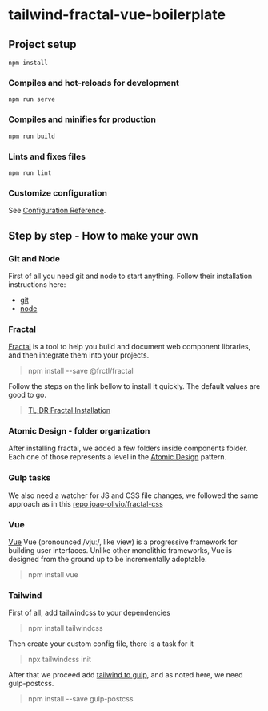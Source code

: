 # tailwind-fractal-vue-boilerplate

## Project setup
```
npm install
```

### Compiles and hot-reloads for development
```
npm run serve
```

### Compiles and minifies for production
```
npm run build
```

### Lints and fixes files
```
npm run lint
```

### Customize configuration
See [Configuration Reference](https://cli.vuejs.org/config/).


## Step by step - How to make your own

### Git and Node

First of all you need git and node to start anything. Follow their installation instructions here: 

- [git](https://git-scm.com/downloads)
- [node](https://nodejs.org/en/download/)

### Fractal

[Fractal](https://fractal.build/guide/installation.html#installing-fractal-in-your-project) is a tool to help you build and document web component libraries, and then integrate them into your projects.

> npm install --save @frctl/fractal

Follow the steps on the link bellow to install it quickly. The default values are good to go.

> [TL;DR Fractal Installation](https://fractal.build/guide/getting-started.html#the-tl-dr-method)

### Atomic Design - folder organization

After installing fractal, we added a few folders inside components folder. Each one of those represents a level in the [Atomic Design](https://atomicdesign.bradfrost.com/) pattern.

### Gulp tasks

We also need a watcher for JS and CSS file changes, we followed the same approach as in this [repo joao-olivio/fractal-css](https://github.com/joao-olivio/fractal-css)


### Vue

[Vue](https://vuejs.org/v2/guide/installation.html) Vue (pronounced /vjuː/, like view) is a progressive framework for building user interfaces. Unlike other monolithic frameworks, Vue is designed from the ground up to be incrementally adoptable. 

> npm install vue


### Tailwind

First of all, add tailwindcss to your dependencies 

> npm install tailwindcss

Then create your custom config file, there is a task for it

> npx tailwindcss init

After that we proceed add [tailwind to gulp](https://tailwindcss.com/docs/installation#gulp), and as noted here, we need gulp-postcss.

> npm install --save gulp-postcss

